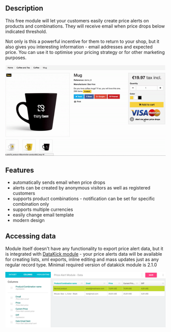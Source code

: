 ## Description
This free module will let your customers easily create price alerts on products and combinations. They will receive email when price drops below indicated threshold.

Not only is this a powerful incentive for them to return to your shop, but it also gives you interesting information - email addresses and expected price. You can use it to optimise your pricing strategy or for other marketing purposes.

![screencast](images/screencast.gif)

## Features

- automatically sends email when price drops
- alerts can be created by anonymous visitors as well as registered customers
- supports product combinations - notification can be set for specific combination only
- supports multiple currencies
- easily change email template
- modern design

## Accessing data

Module itself doesn't have any functionality to export price alert data, but it is integrated with [DataKick module](https://www.getdatakick.com/) - your price alerts data will be available for creating lists, xml exports, inline editing and mass updates just as any regular record type. Minimal required version of datakick module is 2.1.0

![price alert datakick integration](images/price-alert-list.png)
